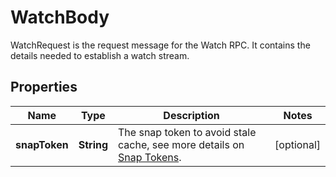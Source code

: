 

# WatchBody

WatchRequest is the request message for the Watch RPC. It contains the details needed to establish a watch stream.

## Properties

| Name | Type | Description | Notes |
|------------ | ------------- | ------------- | -------------|
|**snapToken** | **String** | The snap token to avoid stale cache, see more details on [Snap Tokens](../../operations/snap-tokens). |  [optional] |



